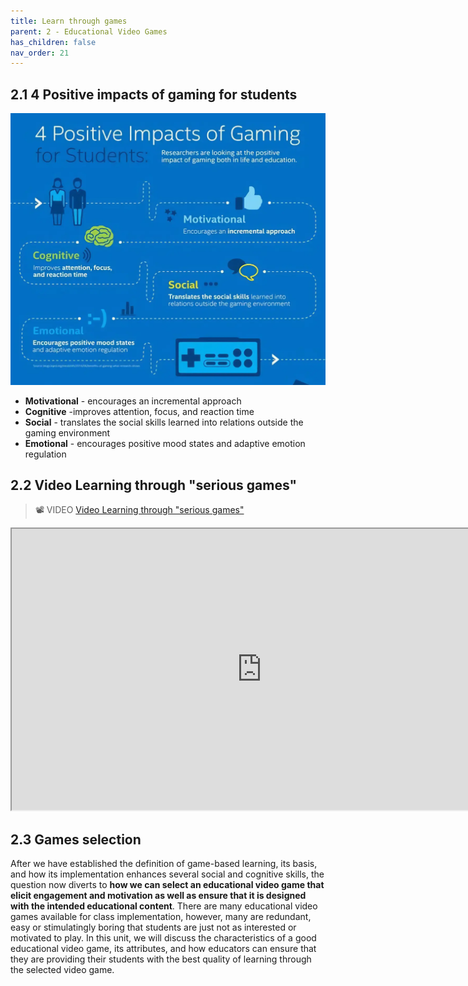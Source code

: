 ```yaml
---
title: Learn through games
parent: 2 - Educational Video Games
has_children: false
nav_order: 21
---
```

## 2.1 4 Positive impacts of gaming for students

![](img/vg_positive_impact.webp)


- **Motivational** - encourages an incremental approach
- **Cognitive** -improves attention, focus, and reaction time
- **Social** - translates the social skills learned into relations outside the gaming environment
- **Emotional** - encourages positive mood states and adaptive emotion regulation

## 2.2 Video Learning through "serious games" 

> 📽 VIDEO [Video Learning through "serious games"](https://youtu.be/MUn3hVZ-ejk)
<iframe height="450" width="800" src="https://www.youtube.com/embed/MUn3hVZ-ejk"></iframe>

## 2.3 Games selection

After we have established the definition of game-based learning, its basis, and how its implementation enhances several social and cognitive skills, the question now diverts to **how we can select an educational video game that elicit engagement and motivation as well as ensure that it is designed with the intended educational content**.
There are many educational video games available for class implementation, however, many are redundant, easy or stimulatingly boring that students are just not as interested or motivated to play.
In this unit, we will discuss the characteristics of a good educational video game, its attributes, and how educators can ensure that they are providing their students with the best quality of learning through the selected video game.